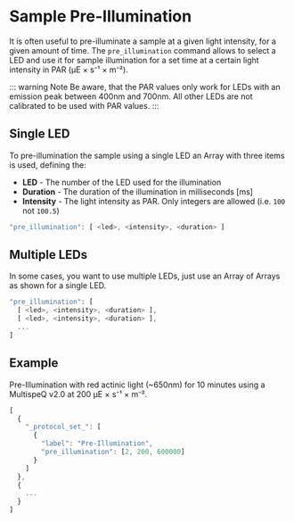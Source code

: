 # Sample Pre-Illumination

It is often useful to pre-illuminate a sample at a given light intensity, for a given amount of time. The `pre_illumination` command allows to select a LED and use it for sample illumination for a set time at a certain light intensity in PAR (µE × s⁻¹ × m⁻²).

::: warning Note
Be aware, that the PAR values only work for LEDs with an emission peak between 400nm and 700nm. All other LEDs are not calibrated to be used with PAR values.
:::

## Single LED

To pre-illumination the sample using a single LED an Array with three items is used, defining the:

+ **LED** - The number of the LED used for the illumination
+ **Duration** - The duration of the illumination in milliseconds [ms]
+ **Intensity** - The light intensity as PAR. Only integers are allowed (i.e. `100` not `100.5`)

```javascript
"pre_illumination": [ <led>, <intensity>, <duration> ]
```

## Multiple LEDs

In some cases, you want to use multiple LEDs, just use an Array of Arrays as shown for a single LED.

```javascript
"pre_illumination": [
  [ <led>, <intensity>, <duration> ],
  [ <led>, <intensity>, <duration> ],
  ...
]
```

## Example

Pre-Illumination with red actinic light (~650nm) for 10 minutes using a MultispeQ v2.0 at 200 µE × s⁻¹ × m⁻².

```javascript
[
  {
    "_protocol_set_": [
      {
        "label": "Pre-Illumination",
        "pre_illumination": [2, 200, 600000]
      }
    ]
  },
  {
    ...
  }
]
```
